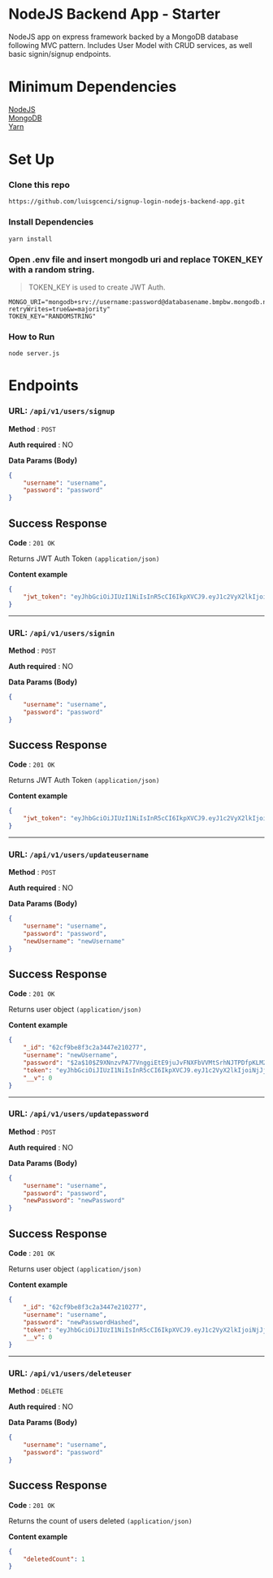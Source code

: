 # NodeJS Backend App - Starter
NodeJS app on express framework backed by a MongoDB database following MVC pattern. Includes User Model with CRUD services, as well basic signin/signup endpoints.

# Minimum Dependencies
[NodeJS](https://nodejs.org/en/download/) \
[MongoDB](https://www.mongodb.com/docs/manual/tutorial/getting-started/) \
[Yarn](https://classic.yarnpkg.com/lang/en/docs/install/#mac-stable)

# Set Up
### Clone this repo 
```https://github.com/luisgcenci/signup-login-nodejs-backend-app.git```
### Install Dependencies
```yarn install```

### Open .env file and insert mongodb uri and replace TOKEN_KEY with a random string.

> TOKEN_KEY is used to create JWT Auth.
```
MONGO_URI="mongodb+srv://username:password@databasename.bmpbw.mongodb.net/?retryWrites=true&w=majority"
TOKEN_KEY="RANDOMSTRING"
```

### How to Run
```node server.js```

# Endpoints
### **URL**: `/api/v1/users/signup`

**Method** : `POST`

**Auth required** : NO

**Data Params (Body)**

```json
{
    "username": "username",
    "password": "password"
}
```

## Success Response

**Code** : `201 OK` 

Returns JWT Auth Token ```(application/json)```

**Content example**

```json
{
    "jwt_token": "eyJhbGciOiJIUzI1NiIsInR5cCI6IkpXVCJ9.eyJ1c2VyX2lkIjoiNjJjZjliZThmM2MyYTM0NDdlMjEwMjc3IiwidXNlcm5hbWUiOiJyb290IiwiaWF0IjoxNjU3NzczMDMyLCJleHAiOjE2NTc3ODAyMzJ9.2avOPBKgWKcLYdmjs6z5j8Yr8rgi4GossoFyLC6pEg0"
}
```
---
### **URL**: `/api/v1/users/signin`

**Method** : `POST`

**Auth required** : NO

**Data Params (Body)**

```json
{
    "username": "username",
    "password": "password"
}
```

## Success Response

**Code** : `201 OK`

Returns JWT Auth Token ```(application/json)```

**Content example**

```json
{
    "jwt_token": "eyJhbGciOiJIUzI1NiIsInR5cCI6IkpXVCJ9.eyJ1c2VyX2lkIjoiNjJjZjliZThmM2MyYTM0NDdlMjEwMjc3IiwidXNlcm5hbWUiOiJyb290IiwiaWF0IjoxNjU3NzczMDMyLCJleHAiOjE2NTc3ODAyMzJ9.2avOPBKgWKcLYdmjs6z5j8Yr8rgi4GossoFyLC6pEg0"
}
```
---
### **URL**: `/api/v1/users/updateusername`

**Method** : `POST`

**Auth required** : NO

**Data Params (Body)**

```json
{
    "username": "username",
    "password": "password",
    "newUsername": "newUsername"
}
```

## Success Response

**Code** : `201 OK`

Returns user object ```(application/json)```

**Content example**

```json
{
    "_id": "62cf9be8f3c2a3447e210277",
    "username": "newUsername",
    "password": "$2a$10$Z9XNnzvPA77VnggiEtE9juJvFNXFbVVMtSrhNJTPDfpKLM2jF/keO",
    "token": "eyJhbGciOiJIUzI1NiIsInR5cCI6IkpXVCJ9.eyJ1c2VyX2lkIjoiNjJjZjliZThmM2MyYTM0NDdlMjEwMjc3IiwidXNlcm5hbWUiOiJyb290IiwiaWF0IjoxNjU3NzczMDMyLCJleHAiOjE2NTc3ODAyMzJ9.2avOPBKgWKcLYdmjs6z5j8Yr8rgi4GossoFyLC6pEg0",
    "__v": 0
}
```
---
### **URL**: `/api/v1/users/updatepassword`

**Method** : `POST`

**Auth required** : NO

**Data Params (Body)**

```json
{
    "username": "username",
    "password": "password",
    "newPassword": "newPassword"
}
```

## Success Response

**Code** : `201 OK`

Returns user object ```(application/json)```

**Content example**

```json
{
    "_id": "62cf9be8f3c2a3447e210277",
    "username": "username",
    "password": "newPasswordHashed",
    "token": "eyJhbGciOiJIUzI1NiIsInR5cCI6IkpXVCJ9.eyJ1c2VyX2lkIjoiNjJjZjliZThmM2MyYTM0NDdlMjEwMjc3IiwidXNlcm5hbWUiOiJyb290IiwiaWF0IjoxNjU3NzczMDMyLCJleHAiOjE2NTc3ODAyMzJ9.2avOPBKgWKcLYdmjs6z5j8Yr8rgi4GossoFyLC6pEg0",
    "__v": 0
}
```
---
### **URL**: `/api/v1/users/deleteuser`

**Method** : `DELETE`

**Auth required** : NO

**Data Params (Body)**

```json
{
    "username": "username",
    "password": "password"
}
```

## Success Response

**Code** : `201 OK`

Returns the count of users deleted ```(application/json)```

**Content example**

```json
{
    "deletedCount": 1
}
```
